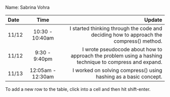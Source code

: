 Name: Sabrina Vohra

| Date  |       Time        |                                                                                                 Update |
|:------|:-----------------:|-------------------------------------------------------------------------------------------------------:|
| 11/12 |  10:30 - 10:40am  |                I started thinking through the code and deciding how to approach the compress() method. |
| 11/12 |   9:30 - 9:40pm   | I wrote pseudocode about how to approach the problem using a hashing technique to compress and expand. |
| 11/13 | 12:05am - 12:30am |                                       I worked on solving compress() using hashing as a basic concept. |


To add a new row to the table, click into a cell and then hit shift-enter.